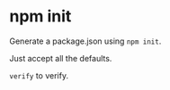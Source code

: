 # npm init

Generate a package.json using `npm init`.

Just accept all the defaults.

`verify` to verify.
